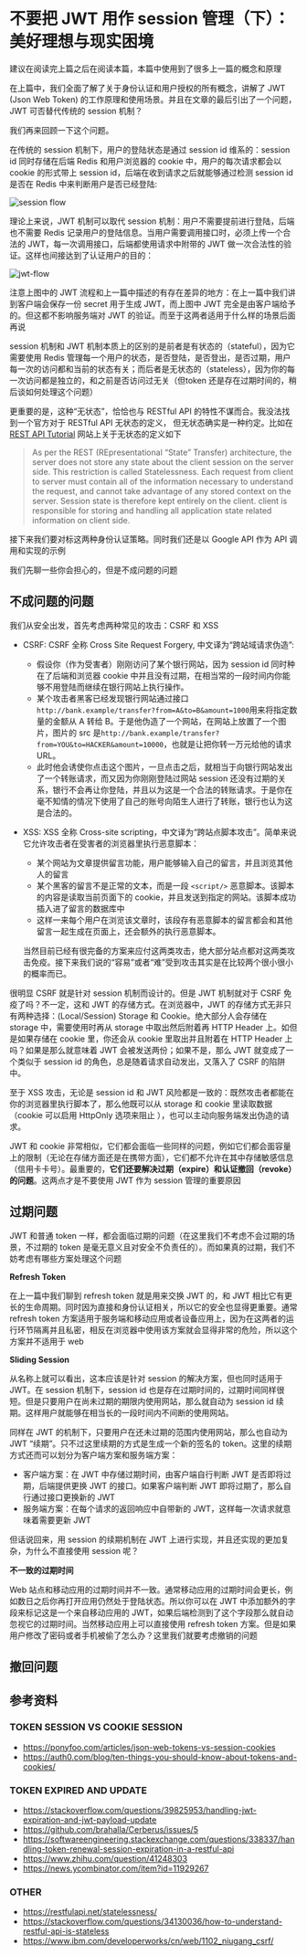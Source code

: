 # 不要把 JWT 用作 session 管理（下）：美好理想与现实困境

建议在阅读完上篇之后在阅读本篇，本篇中使用到了很多上一篇的概念和原理

在上篇中，我们全面了解了关于身份认证和用户授权的所有概念，讲解了 JWT (Json Web Token) 的工作原理和使用场景。并且在文章的最后引出了一个问题，JWT 可否替代传统的 session 机制？

我们再来回顾一下这个问题。

在传统的 session 机制下，用户的登陆状态是通过 session id 维系的：session id 同时存储在后端 Redis 和用户浏览器的 cookie 中，用户的每次请求都会以 cookie 的形式带上 session id，后端在收到请求之后就能够通过检测 session id 是否在 Redis 中来判断用户是否已经登陆:

![session flow](./images/token-not-session/session-flow.png)

理论上来说，JWT 机制可以取代 session 机制：用户不需要提前进行登陆，后端也不需要 Redis 记录用户的登陆信息。当用户需要调用接口时，必须上传一个合法的 JWT，每一次调用接口，后端都使用请求中附带的 JWT 做一次合法性的验证。这样也间接达到了认证用户的目的：

![jwt-flow](./images/token-not-session/jwt-flow.png)

注意上图中的 JWT 流程和上一篇中描述的有存在差异的地方：在上一篇中我们讲到客户端会保存一份 secret 用于生成 JWT，而上图中 JWT 完全是由客户端给予的。但这都不影响服务端对 JWT 的验证。而至于这两者适用于什么样的场景后面再说

session 机制和 JWT 机制本质上的区别的是前者是有状态的（stateful），因为它需要使用 Redis 管理每一个用户的状态，是否登陆，是否登出，是否过期，用户每一次的访问都和当前的状态有关；而后者是无状态的（stateless），因为你的每一次访问都是独立的，和之前是否访问过无关（但token 还是存在过期时间的，稍后谈如何处理这个问题）

更重要的是，这种“无状态”，恰恰也与 RESTful API 的特性不谋而合。我没法找到一个官方对于 RESTful API 无状态的定义， 但无状态确实是一种约定。比如在 [REST API Tutorial](https://restfulapi.net/statelessness/) 网站上关于无状态的定义如下

>As per the REST (REpresentational “State” Transfer) architecture, the server does not store any state about the client session on the server side. This restriction is called Statelessness. Each request from client to server must contain all of the information necessary to understand the request, and cannot take advantage of any stored context on the server. Session state is therefore kept entirely on the client. client is responsible for storing and handling all application state related information on client side.

接下来我们要对标这两种身份认证策略。同时我们还是以 Google API 作为 API 调用和实现的示例

我们先聊一些你会担心的，但是不成问题的问题

## 不成问题的问题

我们从安全出发，首先考虑两种常见的攻击：CSRF 和 XSS

- CSRF: CSRF 全称 Cross Site Request Forgery, 中文译为“跨站域请求伪造”: 
  - 假设你（作为受害者）刚刚访问了某个银行网站，因为 session id 同时种在了后端和浏览器 cookie 中并且没有过期，在相当常的一段时间内你能够不用登陆而继续在银行网站上执行操作。
  - 某个攻击者黑客已经发现银行网站通过接口`http://bank.example/transfer?from=A&to=B&amount=1000`用来将指定数量的金额从 A 转给 B。于是他伪造了一个网站，在网站上放置了一个图片，图片的 src 是`http://bank.example/transfer?from=YOU&to=HACKER&amount=10000`，也就是让把你转一万元给他的请求 URL。
  - 此时他会诱使你点击这个图片，一旦点击之后，就相当于向银行网站发出了一个转账请求，而又因为你刚刚登陆过网站 session 还没有过期的关系，银行不会再让你登陆，并且以为这是一个合法的转账请求。于是你在毫不知情的情况下使用了自己的账号向陌生人进行了转账，银行也认为这是合法的。

- XSS: XSS 全称 Cross-site scripting，中文译为“跨站点脚本攻击”。简单来说它允许攻击者在受害者的浏览器里执行恶意脚本：
  - 某个网站为文章提供留言功能，用户能够输入自己的留言，并且浏览其他人的留言
  - 某个黑客的留言不是正常的文本，而是一段 `<script/>` 恶意脚本。该脚本的内容是读取当前页面下的 cookie，并且发送到指定的网站。该脚本成功插入进了留言的数据库中
  - 这样一来每个用户在浏览该文章时，该段存有恶意脚本的留言都会和其他留言一起生成在页面上，还会额外的执行恶意脚本。

  当然目前已经有很完备的方案来应付这两类攻击，绝大部分站点都对这两类攻击免疫。接下来我们说的“容易”或者“难”受到攻击其实是在比较两个很小很小的概率而已。

很明显 CSRF 就是针对 session 机制而设计的。但是 JWT 机制就对于 CSRF 免疫了吗？不一定，这和 JWT 的存储方式。在浏览器中，JWT 的存储方式无非只有两种选择：(Local/Session) Storage 和 Cookie。绝大部分人会存储在 storage 中，需要使用时再从 storage 中取出然后附着再 HTTP Header 上。如但是如果存储在 cookie 里，你还会从 cookie 里取出并且附着在 HTTP Header 上吗？如果是那么就意味着 JWT 会被发送两份；如果不是，那么 JWT 就变成了一个类似于 session id 的角色，总是随着请求自动发出，又落入了 CSRF 的陷阱中。

至于 XSS 攻击，无论是 session id 和 JWT 风险都是一致的：既然攻击者都能在你的浏览器里执行脚本了，那么他既可以从 storage 和 cookie 里读取数据（cookie 可以启用 HttpOnly 选项来阻止 ），也可以主动向服务端发出伪造的请求。

JWT 和 cookie 非常相似，它们都会面临一些同样的问题，例如它们都会面容量上的限制（无论在存储方面还是在携带方面），它们都不允许在其中存储敏感信息（信用卡卡号）。最重要的，**它们还要解决过期（expire）和认证撤回（revoke）的问题**。这两点才是不要使用 JWT 作为 session 管理的重要原因

## 过期问题

JWT 和普通 token 一样，都会面临过期的问题（在这里我们不考虑不会过期的场景，不过期的 token 是毫无意义且对安全不负责任的）。而如果真的过期，我们不妨考虑有哪些方案处理这个问题

**Refresh Token**

在上一篇中我们聊到 refresh token 就是用来交换 JWT 的，和 JWT 相比它有更长的生命周期。同时因为直接和身份认证相关，所以它的安全也显得更重要。通常 refresh token 方案适用于服务端和移动应用或者设备应用上，因为在这两者的运行环节隔离并且私密，相反在浏览器中使用该方案就会显得非常的危险，所以这个方案并不适用于 web

**Sliding Session**

从名称上就可以看出，这本应该是针对 session 的解决方案，但也同时适用于 JWT。在 session 机制下，session id 也是存在过期时间的，过期时间同样很短。但是只要用户在尚未过期的期限内使用网站，那么就自动为 session id 续期。这样用户就能够在相当长的一段时间内不间断的使用网站。

同样在 JWT 的机制下，只要用户在还未过期的范围内使用网站，那么也自动为 JWT “续期”。只不过这里续期的方式是生成一个新的签名的 token。这里的续期方式还而可以划分为客户端方案和服务端方案：

  - 客户端方案：在 JWT 中存储过期时间，由客户端自行判断 JWT 是否即将过期，后端提供更换 JWT 的接口。如果客户端判断 JWT 即将过期了，那么自行通过接口更换新的 JWT
  - 服务端方案：在每个请求的返回响应中自带新的 JWT，这样每一次请求就意味着需要更新 JWT

但话说回来，用 session 的续期机制在 JWT 上进行实现，并且还实现的更加复杂，为什么不直接使用 session 呢？

**不一致的过期时间**

Web 站点和移动应用的过期时间并不一致。通常移动应用的过期时间会更长，例如数日之后你再打开应用仍然处于登陆状态。所以你可以在 JWT 中添加额外的字段来标记这是一个来自移动应用的 JWT，如果后端检测到了这个字段那么就自动忽视它的过期时间。当然移动应用上可以直接使用 refresh token 方案。但是如果用户修改了密码或者手机被偷了怎么办？这里我们就要考虑撤销的问题

## 撤回问题





## 参考资料

### TOKEN SESSION VS COOKIE SESSION

* https://ponyfoo.com/articles/json-web-tokens-vs-session-cookies
* https://auth0.com/blog/ten-things-you-should-know-about-tokens-and-cookies/

### TOKEN EXPIRED AND UPDATE

* https://stackoverflow.com/questions/39825953/handling-jwt-expiration-and-jwt-payload-update
* https://github.com/brahalla/Cerberus/issues/5
* https://softwareengineering.stackexchange.com/questions/338337/handling-token-renewal-session-expiration-in-a-restful-api
* https://www.zhihu.com/question/41248303
* https://news.ycombinator.com/item?id=11929267

### OTHER

* https://restfulapi.net/statelessness/
* https://stackoverflow.com/questions/34130036/how-to-understand-restful-api-is-stateless
* https://www.ibm.com/developerworks/cn/web/1102_niugang_csrf/